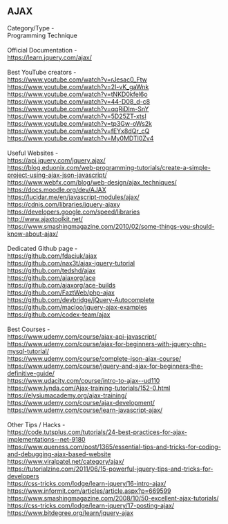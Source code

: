 ## AJAX

Category/Type - <br>
Programming Technique
<br>
<br>
Official Documentation - <br>
https://learn.jquery.com/ajax/ 
<br>
<br>
Best YouTube creators - <br>
https://www.youtube.com/watch?v=rJesac0_Ftw <br>
https://www.youtube.com/watch?v=2I-vK_gaWnk <br>
https://www.youtube.com/watch?v=tNKD0kfel6o <br>
https://www.youtube.com/watch?v=44-D08_d-c8 <br>
https://www.youtube.com/watch?v=qqRiDlm-SnY <br>
https://www.youtube.com/watch?v=5D25ZT-xtsI <br>
https://www.youtube.com/watch?v=tp3Gw-oWs2k <br>
https://www.youtube.com/watch?v=fEYx8dQr_cQ <br>
https://www.youtube.com/watch?v=My0MDTl0Zv4 
<br>
<br>
Useful Websites -
<br>
https://api.jquery.com/jquery.ajax/ <br>
https://blog.eduonix.com/web-programming-tutorials/create-a-simple-project-using-ajax-json-javascript/ <br>
https://www.webfx.com/blog/web-design/ajax_techniques/ <br>
https://docs.moodle.org/dev/AJAX <br>
https://lucidar.me/en/javascript-modules/ajax/ <br>
https://cdnjs.com/libraries/jquery-ajaxy <br>
https://developers.google.com/speed/libraries <br>
http://www.ajaxtoolkit.net/ <br>
https://www.smashingmagazine.com/2010/02/some-things-you-should-know-about-ajax/
<br>
<br>
Dedicated Github page - <br>
https://github.com/fdaciuk/ajax <br>
https://github.com/nax3t/ajax-jquery-tutorial <br>
https://github.com/tedshd/ajax <br>
https://github.com/ajaxorg/ace <br>
https://github.com/ajaxorg/ace-builds <br>
https://github.com/FaztWeb/php-ajax <br>
https://github.com/devbridge/jQuery-Autocomplete <br>
https://github.com/macloo/jquery-ajax-examples <br>
https://github.com/codex-team/ajax 
<br>
<br>
Best Courses - <br>
https://www.udemy.com/course/ajax-api-javascript/ <br>
https://www.udemy.com/course/ajax-for-beginners-with-jquery-php-mysql-tutorial/ <br>
https://www.udemy.com/course/complete-json-ajax-course/ <br>
https://www.udemy.com/course/jquery-and-ajax-for-beginners-the-definitive-guide/ <br>
https://www.udacity.com/course/intro-to-ajax--ud110 <br>
https://www.lynda.com/Ajax-training-tutorials/152-0.html <br>
https://elysiumacademy.org/ajax-training/ <br>
https://www.udemy.com/course/ajax-development/ <br>
https://www.udemy.com/course/learn-javascript-ajax/ 
<br>
<br>
Other Tips / Hacks - <br>
https://code.tutsplus.com/tutorials/24-best-practices-for-ajax-implementations--net-9180 <br>
https://www.queness.com/post/1365/essential-tips-and-tricks-for-coding-and-debugging-ajax-based-website <br>
https://www.viralpatel.net/category/ajax/ <br>
https://tutorialzine.com/2011/06/15-powerful-jquery-tips-and-tricks-for-developers <br>
https://css-tricks.com/lodge/learn-jquery/16-intro-ajax/ <br>
https://www.informit.com/articles/article.aspx?p=669599 <br>
https://www.smashingmagazine.com/2008/10/50-excellent-ajax-tutorials/ <br>
https://css-tricks.com/lodge/learn-jquery/17-posting-ajax/ <br>
https://www.bitdegree.org/learn/jquery-ajax 
<br>
<br>
